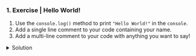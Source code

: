 ### 1. Exercise | Hello World!

1. Use the `console.log()` method to print `"Hello World!"` in the `console`.
2. Add a single line comment to your code containing your name.
3. Add a multi-line comment to your code with anything you want to say!



<details>
  <summary>Solution</summary>



  Your code should look something like this:
  

```javascript
console.log('Hello World!');

// Ada Lovelace

/*
The only way to learn a new programming language 
is by writing programs in it. - Dennis Ritchie
*/
```


The output in the console should look like this:

> Hello World!



</details>
